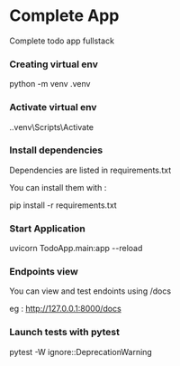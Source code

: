 
# Complete App

Complete todo app fullstack



### Creating virtual env

python -m venv .venv 

### Activate virtual env

.\.venv\Scripts\Activate

### Install dependencies

Dependencies are listed in requirements.txt

You can install them with :

pip install -r requirements.txt


### Start Application 

uvicorn TodoApp.main:app --reload

### Endpoints view

You can view and test endoints using /docs

eg : http://127.0.0.1:8000/docs


### Launch tests with pytest

pytest -W ignore::DeprecationWarning



